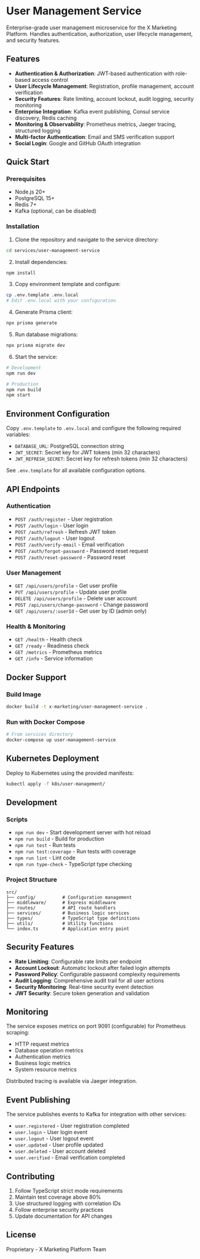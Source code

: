 # User Management Service

Enterprise-grade user management microservice for the X Marketing Platform. Handles authentication, authorization, user lifecycle management, and security features.

## Features

- **Authentication & Authorization**: JWT-based authentication with role-based access control
- **User Lifecycle Management**: Registration, profile management, account verification
- **Security Features**: Rate limiting, account lockout, audit logging, security monitoring
- **Enterprise Integration**: Kafka event publishing, Consul service discovery, Redis caching
- **Monitoring & Observability**: Prometheus metrics, Jaeger tracing, structured logging
- **Multi-factor Authentication**: Email and SMS verification support
- **Social Login**: Google and GitHub OAuth integration

## Quick Start

### Prerequisites

- Node.js 20+
- PostgreSQL 15+
- Redis 7+
- Kafka (optional, can be disabled)

### Installation

1. Clone the repository and navigate to the service directory:
```bash
cd services/user-management-service
```

2. Install dependencies:
```bash
npm install
```

3. Copy environment template and configure:
```bash
cp .env.template .env.local
# Edit .env.local with your configuration
```

4. Generate Prisma client:
```bash
npx prisma generate
```

5. Run database migrations:
```bash
npx prisma migrate dev
```

6. Start the service:
```bash
# Development
npm run dev

# Production
npm run build
npm start
```

## Environment Configuration

Copy `.env.template` to `.env.local` and configure the following required variables:

- `DATABASE_URL`: PostgreSQL connection string
- `JWT_SECRET`: Secret key for JWT tokens (min 32 characters)
- `JWT_REFRESH_SECRET`: Secret key for refresh tokens (min 32 characters)

See `.env.template` for all available configuration options.

## API Endpoints

### Authentication
- `POST /auth/register` - User registration
- `POST /auth/login` - User login
- `POST /auth/refresh` - Refresh JWT token
- `POST /auth/logout` - User logout
- `POST /auth/verify-email` - Email verification
- `POST /auth/forgot-password` - Password reset request
- `POST /auth/reset-password` - Password reset

### User Management
- `GET /api/users/profile` - Get user profile
- `PUT /api/users/profile` - Update user profile
- `DELETE /api/users/profile` - Delete user account
- `POST /api/users/change-password` - Change password
- `GET /api/users/:userId` - Get user by ID (admin only)

### Health & Monitoring
- `GET /health` - Health check
- `GET /ready` - Readiness check
- `GET /metrics` - Prometheus metrics
- `GET /info` - Service information

## Docker Support

### Build Image
```bash
docker build -t x-marketing/user-management-service .
```

### Run with Docker Compose
```bash
# From services directory
docker-compose up user-management-service
```

## Kubernetes Deployment

Deploy to Kubernetes using the provided manifests:

```bash
kubectl apply -f k8s/user-management/
```

## Development

### Scripts
- `npm run dev` - Start development server with hot reload
- `npm run build` - Build for production
- `npm run test` - Run tests
- `npm run test:coverage` - Run tests with coverage
- `npm run lint` - Lint code
- `npm run type-check` - TypeScript type checking

### Project Structure
```
src/
├── config/          # Configuration management
├── middleware/      # Express middleware
├── routes/          # API route handlers
├── services/        # Business logic services
├── types/           # TypeScript type definitions
├── utils/           # Utility functions
└── index.ts         # Application entry point
```

## Security Features

- **Rate Limiting**: Configurable rate limits per endpoint
- **Account Lockout**: Automatic lockout after failed login attempts
- **Password Policy**: Configurable password complexity requirements
- **Audit Logging**: Comprehensive audit trail for all user actions
- **Security Monitoring**: Real-time security event detection
- **JWT Security**: Secure token generation and validation

## Monitoring

The service exposes metrics on port 9091 (configurable) for Prometheus scraping:

- HTTP request metrics
- Database operation metrics
- Authentication metrics
- Business logic metrics
- System resource metrics

Distributed tracing is available via Jaeger integration.

## Event Publishing

The service publishes events to Kafka for integration with other services:

- `user.registered` - User registration completed
- `user.login` - User login event
- `user.logout` - User logout event
- `user.updated` - User profile updated
- `user.deleted` - User account deleted
- `user.verified` - Email verification completed

## Contributing

1. Follow TypeScript strict mode requirements
2. Maintain test coverage above 80%
3. Use structured logging with correlation IDs
4. Follow enterprise security practices
5. Update documentation for API changes

## License

Proprietary - X Marketing Platform Team
